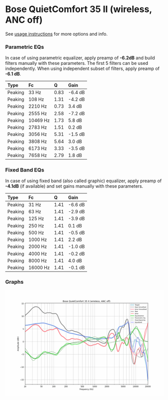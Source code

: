 # Bose QuietComfort 35 II (wireless, ANC off)
See [usage instructions](https://github.com/jaakkopasanen/AutoEq#usage) for more options and info.

### Parametric EQs
In case of using parametric equalizer, apply preamp of **-6.2dB** and build filters manually
with these parameters. The first 5 filters can be used independently.
When using independent subset of filters, apply preamp of **-6.1 dB**.

| Type    | Fc       |    Q | Gain    |
|:--------|:---------|:-----|:--------|
| Peaking | 33 Hz    | 0.83 | -6.4 dB |
| Peaking | 108 Hz   | 1.31 | -4.2 dB |
| Peaking | 2210 Hz  | 0.73 | 3.4 dB  |
| Peaking | 2555 Hz  | 2.58 | -7.2 dB |
| Peaking | 10469 Hz | 1.73 | 5.8 dB  |
| Peaking | 2783 Hz  | 1.51 | 0.2 dB  |
| Peaking | 3056 Hz  | 5.31 | -1.5 dB |
| Peaking | 3808 Hz  | 5.64 | 3.0 dB  |
| Peaking | 6173 Hz  | 3.33 | -3.5 dB |
| Peaking | 7658 Hz  | 2.79 | 1.8 dB  |

### Fixed Band EQs
In case of using fixed band (also called graphic) equalizer, apply preamp of **-4.1dB**
(if available) and set gains manually with these parameters.

| Type    | Fc       |    Q | Gain    |
|:--------|:---------|:-----|:--------|
| Peaking | 31 Hz    | 1.41 | -6.6 dB |
| Peaking | 63 Hz    | 1.41 | -2.9 dB |
| Peaking | 125 Hz   | 1.41 | -3.9 dB |
| Peaking | 250 Hz   | 1.41 | 0.1 dB  |
| Peaking | 500 Hz   | 1.41 | -0.5 dB |
| Peaking | 1000 Hz  | 1.41 | 2.2 dB  |
| Peaking | 2000 Hz  | 1.41 | -1.0 dB |
| Peaking | 4000 Hz  | 1.41 | -0.2 dB |
| Peaking | 8000 Hz  | 1.41 | 4.0 dB  |
| Peaking | 16000 Hz | 1.41 | -0.1 dB |

### Graphs
![](./Bose%20QuietComfort%2035%20II%20(wireless,%20ANC%20off).png)